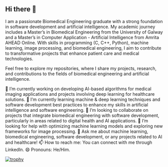 ## Hi there 👋

I am a passionate Biomedical Engineering graduate with a strong foundation in software development and artificial intelligence. My academic journey includes a Master’s in Biomedical Engineering from the University of Galway and a Master’s in Computer Application - Artificial Intelligence from Amrita AHEAD Online.
With skills in programming (C, C++, Python), machine learning, image processing, and biomedical engineering, I aim to contribute to transformative projects that enhance patient care and medical technologies.

Feel free to explore my repositories, where I share my projects, research, and contributions to the fields of biomedical engineering and artificial intelligence.

🔭 I’m currently working on developing AI-based algorithms for medical imaging applications and projects involving deep learning for healthcare solutions.
🌱 I’m currently learning machine & deep learning techniques and software development best practices to enhance my skills in artificial intelligence and software engineering.
👯 I’m looking to collaborate on projects that integrate biomedical engineering with software development, particularly in areas related to digital health and AI applications.
🤔 I’m looking for help with optimizing machine learning models and exploring new frameworks for image processing.
💬 Ask me about machine learning, biomedical engineering, software development, or any projects related to AI and healthcare!
📫 How to reach me: You can connect with me through LinkedIn.
😄 Pronouns: He/Him.

[![trophy](https://github-profile-trophy.vercel.app/?MD-Rifat1709=ryo-ma&theme=onedark)](https://github.com/ryo-ma/github-profile-trophy)
